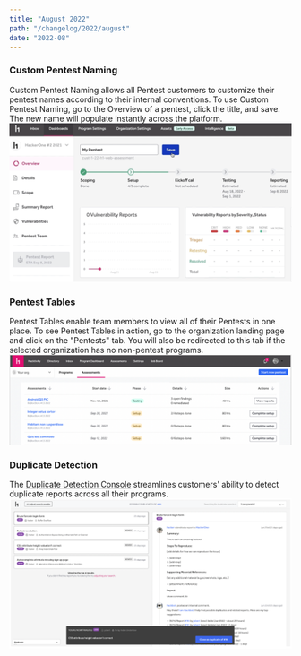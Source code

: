 ```yaml
---
title: "August 2022"
path: "/changelog/2022/august"
date: "2022-08"
---
```



### Custom Pentest Naming
Custom Pentest Naming allows all Pentest customers to customize their pentest names according to their internal conventions. To use Custom Pentest Naming, go to the Overview of a pentest, click the title, and save. The new name will populate instantly across the platform.
![Custom Pentest Naming](./images/custom-pentest-naming.png)

### Pentest Tables
Pentest Tables enable team members to view all of their Pentests in one place. To see Pentest Tables in action, go to the organization landing page and click on the "Pentests" tab. You will also be redirected to this tab if the selected organization has no non-pentest programs.
![Pentest tables](./images/pentest-tables.png)

### Duplicate Detection
The [Duplicate Detection Console](/organizations/duplicate-detection.html) streamlines customers' ability to detect duplicate reports across all their programs.
![Dupe detection console](./images/dupe-detection-2.png)
